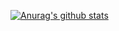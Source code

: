 [![Anurag's github stats](https://github-readme-stats.vercel.app/api?username=sonochy)](https://github.com/anuraghazra/github-readme-stats)

